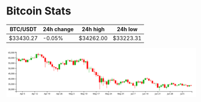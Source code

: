 # Bitcoin Stats

BTC/USDT|24h change|24h high|24h low|
|---|---|---|---|
|$33430.27|-0.05%|$34262.00|$33223.31|

<img src="./chart.svg">
